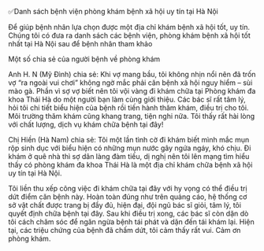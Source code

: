 ✅Danh sách bệnh viện phòng khám bệnh xã hội uy tín tại Hà Nội

Để giúp bệnh nhân lựa chọn được một địa chỉ khám bệnh xã hội tốt, uy tín. Chúng tôi có đưa ra danh sách các bệnh viện, phòng khám bệnh xã hội tốt nhất tại Hà Nội sau để bệnh nhân tham khảo

Một số chia sẻ của người bệnh về phòng khám

Anh H. N (Mỹ Đình) chia sẻ: Khi vợ mang bầu, tôi không nhịn nổi nên đã trốn vợ “ra ngoài vui chơi” không ngờ mắc phải căn bệnh xã hội nguy hiểm – sùi mào gà. Phần vì sợ vợ biết nên tôi vội vàng đi khám chữa tại Phòng khám đa khoa Thái Hà do một người bạn làm cùng giới thiệu. Các bác sĩ rất tâm lý, hỏi tôi chi tiết biểu hiện của bệnh rồi tiến hành thăm khám, điều trị cho tôi. Môi trường thăm khám cũng khang trang, tiện nghi nữa. Tôi thấy rất hài lòng với chất lượng, dịch vụ khám chữa bệnh tại đây!


Chị Hiền (Hà Nam) chia sẻ: Tôi một lần tình cờ đi khám biết mình mắc mụn rộp sinh dục với biểu hiện có những mụn nước gây ngứa ngáy, khó chịu. Đi khám ở quê nhà thì sợ dân làng đàm tiếu, dị nghị nên tôi lên mạng tìm hiểu thấy có phòng khám đa khoa Thái Hà là một địa chỉ khám chữa bệnh xã hội uy tín tại Hà Nội.

Tôi liền thu xếp công việc đi khám chữa tại đây với hy vọng có thể điều trị dứt điểm căn bệnh này. Hoàn toàn đúng như trên quảng cáo, hệ thống cơ sở vật chất được trang bị đầy đủ, hiện đại, đội ngũ bác sĩ giỏi, tâm lý, tôi quyết định chữa bệnh tại đây. Sau khi điều trị xong, các bác sĩ còn dặn dò tôi cách chăm sóc để ngăn ngừa bệnh tái phát và dặn đến tái khám lại. Hiện tại, các triệu chứng của bệnh đã chấm dứt, tôi cảm thấy rất vui. Cảm ơn phòng khám.
